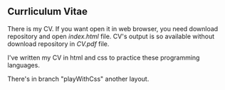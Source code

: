 ## Currliculum Vitae

There is my CV. If you want open it in web browser, you need download repository and open *index.html* file. CV's output is so available without download repository in *CV.pdf* file.

I've written my CV in html and css to practice these programming languages.

There's in branch "playWithCss" another layout.
